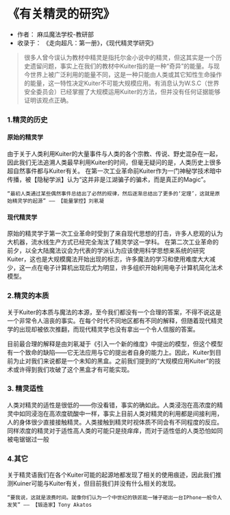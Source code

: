 # 《有关精灵的研究》
- 作者： 麻瓜魔法学校-教研部
- 收录于： 《走向超凡：第一册》，《现代精灵学研究》 

>	很多人曾今误认为教材中精灵<Kuiter>是指托尔金小说中的精灵<Elf>，但这其实是一个历史遗留问题，事实上在我们的教材中Kuiter指的是一种“奇异”的能量。与现今世界上被广泛利用的能量不同，这是一种只能由人类或其它知性生命操作的能量，这一特性决定Kuiter不可能大规模应用。有消息认为W.S.C（世界安全委员会）已经掌握了大规模运用Kuiter的方法，但并没有任何证据能够证明该观点正确。

### 1.精灵的历史
#### 原始的精灵学
由于关于人类利用Kuiter的大量事件与人类的各个宗教、传说、野史混杂在一起，因此我们无法追溯人类最早利用Kuiter的时间，但毫无疑问的是，人类历史上很多超自然事件都与Kuiter有关。
在第一次工业革命前Kuiter作为一门神秘学技术暗中传播，被【隐秘学派】认为“这并非是江湖骗子的骗术，而是真正的Magic”。

	“最初人类通过某些偶然事件总结出了必然的规律，然后逐渐总结出了更多的‘定理’，这就是原始精灵学的起源” —— 【能量掌控】刘氡凝

#### 现代精灵学
原始的精灵学于第一次工业革命时受到了来自现代思想的打击，许多人悲观的认为大机器，流水线生产方式已经完全淘汰了精灵学这一学科。
在第二次工业革命的前夕，以全大陆魔法议会为代表的学派认为应该使用科学思想来系统的研究Kuiter，这也是大规模魔法<Iksetbo>开始出现的标志，许多魔法的学习和使用难度大大减少，这一点在电子计算机出现后尤为明显，许多组织开始利用电子计算机简化法术模型。

### 2.精灵的本质
关于Kuiter的本质与魔法的本源，至今我们都没有一个合理的答案，不得不说这是一个非常令人沮丧的事实。在每个时代不同地区都有不同的解释，但随着现代精灵学的出现却被依次推翻，而现代精灵学也没有拿出一个令人信服的答案。

目前最合理的解释是由刘氡凝于《引入一个新的维度》中提出的模型，但这个模型有一个致命的缺陷——它无法应用与它的提出者自身的能力上。因此，Kuiter到目前为止对我们来说都是一个未知的黑盒。之前我们提到的“大规模应用Kuiter”的技术或许得到我们攻破了这个黑盒才有可能实现。

### 3. 精灵适性
人类对精灵的适性是很低的——你没看错，事实的确如此。人类浸泡在高浓度的精灵中如同浸泡在高浓度硫酸中一样，事实上目前人类对精灵的利用都是间接利用，人的身体很少直接接触精灵。人类接触到精灵时视体质不同会有不同程度的反应。同样浓度的精灵对于适性高人类的可能只是挠痒痒，而对于适性低的人类恐怕如同被电锯锯过一般

### 4.其它
关于精灵语<Kuiner>我们在各个Kuiter可能的起源地都发现了相关的使用痕迹，因此我们推测Kuiner可能与Kuiter有关，但目前我们并没有什么相关的发现。

	“要我说，这就是浪费时间。就像你们认为一个中世纪的铁匠能一锤子砸出一台IPhone一般令人发笑” —— 【锻造家】Tony Akatos